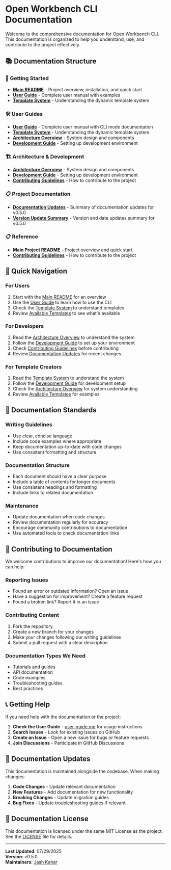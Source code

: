 # Open Workbench CLI Documentation

Welcome to the comprehensive documentation for Open Workbench CLI. This documentation is organized to help you understand, use, and contribute to the project effectively.

## 📚 Documentation Structure

### 🚀 Getting Started

- **[Main README](../README.md)** - Project overview, installation, and quick start
- **[User Guide](./user-guide.md)** - Complete user manual with examples
- **[Template System](./template-system.md)** - Understanding the dynamic template system

### 🛠️ User Guides

- **[User Guide](./user-guide.md)** - Complete user manual with CLI mode documentation
- **[Template System](./template-system.md)** - Understanding the dynamic template system
- **[Architecture Overview](./architecture.md)** - System design and components
- **[Development Guide](./development.md)** - Setting up development environment

### 🏗️ Architecture & Development

- **[Architecture Overview](./architecture.md)** - System design and components
- **[Development Guide](./development.md)** - Setting up development environment
- **[Contributing Guidelines](../CONTRIBUTING.md)** - How to contribute to the project

### 📋 Project Documentation

- **[Documentation Updates](./DOCUMENTATION_UPDATES.md)** - Summary of documentation updates for v0.5.0
- **[Version Update Summary](./VERSION_UPDATE_SUMMARY.md)** - Version and date updates summary for v0.5.0

### 📋 Reference

- **[Main Project README](../README.md)** - Project overview and quick start
- **[Contributing Guidelines](../CONTRIBUTING.md)** - How to contribute to the project

## 🎯 Quick Navigation

### For Users

1. Start with the [Main README](../README.md) for an overview
2. Use the [User Guide](./user-guide.md) to learn how to use the CLI
3. Check the [Template System](./template-system.md) to understand templates
4. Review [Available Templates](../templates/README.md) to see what's available

### For Developers

1. Read the [Architecture Overview](./architecture.md) to understand the system
2. Follow the [Development Guide](./development.md) to set up your environment
3. Check [Contributing Guidelines](../CONTRIBUTING.md) before contributing
4. Review [Documentation Updates](./DOCUMENTATION_UPDATES.md) for recent changes

### For Template Creators

1. Read the [Template System](./template-system.md) to understand the system
2. Follow the [Development Guide](./development.md) for development setup
3. Check the [Architecture Overview](./architecture.md) for system understanding
4. Review [Available Templates](../templates/README.md) for examples

## 📖 Documentation Standards

### Writing Guidelines

- Use clear, concise language
- Include code examples where appropriate
- Keep documentation up-to-date with code changes
- Use consistent formatting and structure

### Documentation Structure

- Each document should have a clear purpose
- Include a table of contents for longer documents
- Use consistent headings and formatting
- Include links to related documentation

### Maintenance

- Update documentation when code changes
- Review documentation regularly for accuracy
- Encourage community contributions to documentation
- Use automated tools to check documentation links

## 🤝 Contributing to Documentation

We welcome contributions to improve our documentation! Here's how you can help:

### Reporting Issues

- Found an error or outdated information? Open an issue
- Have a suggestion for improvement? Create a feature request
- Found a broken link? Report it in an issue

### Contributing Content

1. Fork the repository
2. Create a new branch for your changes
3. Make your changes following our writing guidelines
4. Submit a pull request with a clear description

### Documentation Types We Need

- Tutorials and guides
- API documentation
- Code examples
- Troubleshooting guides
- Best practices

## 📞 Getting Help

If you need help with the documentation or the project:

1. **Check the User Guide** - [user-guide.md](./user-guide.md) for usage instructions
2. **Search Issues** - Look for existing issues on GitHub
3. **Create an Issue** - Open a new issue for bugs or feature requests
4. **Join Discussions** - Participate in GitHub Discussions

## 🔄 Documentation Updates

This documentation is maintained alongside the codebase. When making changes:

1. **Code Changes** - Update relevant documentation
2. **New Features** - Add documentation for new functionality
3. **Breaking Changes** - Update migration guides
4. **Bug Fixes** - Update troubleshooting guides if relevant

## 📝 Documentation License

This documentation is licensed under the same MIT License as the project. See the [LICENSE](../LICENSE) file for details.

---

**Last Updated**: 07/29/2025  
**Version**: v0.5.0  
**Maintainers**: [Jash Kahar](@jashkahar)
